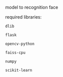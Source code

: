 model to recognition face


required libraries:

    dlib
 
    flask
 
    opencv-python
 
    faiss-cpu
 
    numpy
 
    scikit-learn
 


